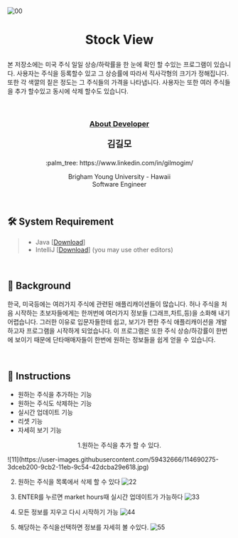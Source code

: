 ![00](https://user-images.githubusercontent.com/59432666/114690184-2b547880-9cb2-11eb-9bf0-a107ab185c53.jpg)


# <p align="center">Stock View</p>

<p>
본 저장소에는 미국 주식 일일 상승/하락률을 한 눈에 확인 할 수있는 프로그램이 있습니다. 사용자는 주식을 등록할수 있고 그 상승률에 따라서 직사각형의 크기가 정해집니다. 또한 각 색깔의 짙은 정도는 그 주식들의 가격을 
나타냅니다. 사용자는 또한 여러 주식들을 추가 할수있고 동시에 삭제 할수도 있습니다.
</p>
<br/>


### <p align="center" style="text-decoration:underline">About Developer</p>

**<p align="center" style="font-size:15pt">김길모</p>**
<p align="center">:palm_tree: https://www.linkedin.com/in/gilmogim/ </p>
<p align="center">
Brigham Young University - Hawaii<br/>
Software Engineer<br/>
</p>
<br/>

## :hammer_and_wrench: System Requirement
> + Java [[Download](https://www.java.com/en/download/manual.jsp)]
> + IntelliJ [[Download](https://www.jetbrains.com/idea/download)] (you may use other editors)
<br/>

## :foggy: Background
한국, 미국등에는 여러가지 주식에 관련된 애플리캐이션들이 많습니다. 허나 주식을 처음 시작하는 초보자들에게는 한꺼번에 여러가지 정보들 (그래프,차트,등)을 소화해 내기 어렵습니다. 그러한 이유로 입문자들한테
쉽고, 보기가 편한 주식 애플리캐이션을 개발하고자 프로그램을 시작하게 되었습니다. 이 프로그램은 또한 주식 상승/하강률이 한번에 보이기 때문에 단타매매자들이 한번에 원하는 정보들을 쉽게 얻을 수 있습니다.

<br/>

## :page_with_curl: Instructions
- 원하는 주식을 추가하는 기능
- 원하는 주식도 삭제하는 기능
- 실시간 업데이트 기능
- 리셋 기능
- 자세히 보기 기능

<p align="center">1.원하는 주식을 추가 할 수 있다.</p>
![11](https://user-images.githubusercontent.com/59432666/114690275-3dceb200-9cb2-11eb-9c54-42dcba29e618.jpg)

2. 원하는 주식을 목록에서 삭제 할 수 있다
![22](https://user-images.githubusercontent.com/59432666/114690288-40310c00-9cb2-11eb-9dc2-415eb792e796.jpg)

3. ENTER를 누르면 market hours때 실시간 업데이트가 가능하다
![33](https://user-images.githubusercontent.com/59432666/114690303-42936600-9cb2-11eb-88cf-d33e43c76861.jpg)

4. 모든 정보를 지우고 다시 시작하기 가능
![44](https://user-images.githubusercontent.com/59432666/114690340-4b843780-9cb2-11eb-91f3-881c6a1cc825.jpg)

5. 해당하는 주식을선택하면 정보를 자세히 볼 수있다.
![55](https://user-images.githubusercontent.com/59432666/114690364-5212af00-9cb2-11eb-9424-542c85d62514.jpg)

